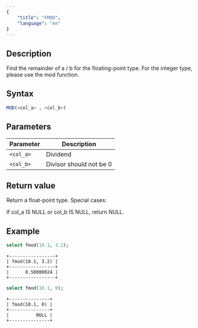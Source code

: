 ```yaml
---
{
    "title": "FMOD",
    "language": "en"
}
---
```


## Description

Find the remainder of a / b for the floating-point type. For the integer type, please use the mod function.

## Syntax

```sql
MOD(<col_a> , <col_b>)
```

## Parameters

| Parameter | Description |
|-----------|------------|
| `<col_a>`   | Dividend |
| `<col_b>`   | Divisor should not be 0 |

## Return value

Return a float-point type. Special cases:

If col_a IS NULL or col_b IS NULL, return NULL.

## Example

```sql
select fmod(10.1, 3.2);
```

```text
+-----------------+
| fmod(10.1, 3.2) |
+-----------------+
|      0.50000024 |
+-----------------+
```

```sql
select fmod(10.1, 0);
```

```text
+---------------+
| fmod(10.1, 0) |
+---------------+
|          NULL |
+---------------+
```